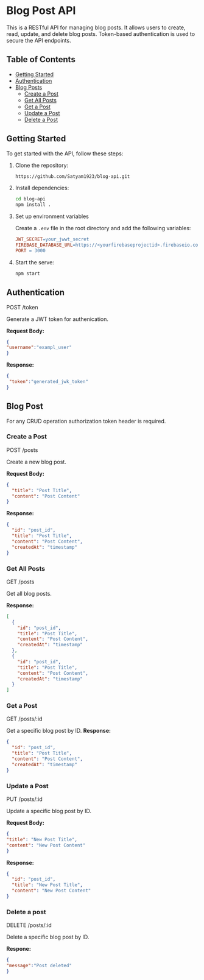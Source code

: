 # Blog Post API

This is a RESTful API for managing blog posts. It allows users to create, read, update, and delete blog posts. Token-based authentication is used to secure the API endpoints.

## Table of Contents

- [Getting Started](##getting-started)
- [Authentication](#authentication)
- [Blog Posts](#blog-posts)
  - [Create a Post](#create-a-post)
  - [Get All Posts](#get-all-posts)
  - [Get a Post](#get-a-post)
  - [Update a Post](#update-a-post)
  - [Delete a Post](#delete-a-post)

## Getting Started

To get started with the API, follow these steps:

1. Clone the repository:
   ```bash
   https://github.com/Satyam1923/blog-api.git
2. Install dependencies:
   ```bash
   cd blog-api
   npm install .
3. Set up environment variables
   
   Create a `.env` file in the root directory and add the following variables:
   ```makefile
   JWT_SECRET=your_jwwt_secret
   FIREBASE_DATABASE_URL=https://<yourfirebaseprojectid>.firebaseio.com
   PORT = 3000
5. Start the serve:
   ```bash
   npm start

## Authentication
POST /token 

Generate a JWT token for authenication.

**Request Body:**
```json
{
"username":"exampl_user"
}
```
**Response:**
```json
{
 "token":"generated_jwk_token"
}
```

## Blog Post
For any CRUD operation authorization token header is required.
### Create a Post
POST /posts

Create a new blog post.

**Request Body:**
```json
{
  "title": "Post Title",
  "content": "Post Content"
}
```
**Response:**
```json
{
  "id": "post_id",
  "title": "Post Title",
  "content": "Post Content",
  "createdAt": "timestamp"
}
```

### Get All Posts
GET /posts

Get all blog posts.

**Response:**
```json
[
  {
    "id": "post_id",
    "title": "Post Title",
    "content": "Post Content",
    "createdAt": "timestamp"
  },
  {
    "id": "post_id",
    "title": "Post Title",
    "content": "Post Content",
    "createdAt": "timestamp"
  }
]
```
### Get a Post

GET /posts/:id

Get a specific blog post by ID.
**Response:**
```json
{
  "id": "post_id",
  "title": "Post Title",
  "content": "Post Content",
  "createdAt": "timestamp"
}
```
### Update a Post

PUT /posts/:id

Update a specific blog post by ID.

**Request Body:**
```json
{
"title": "New Post Title",
"content": "New Post Content"
}
```
**Response:**
```json
{
  "id": "post_id",
  "title": "New Post Title",
  "content": "New Post Content"
}

```
### Delete a post

DELETE /posts/:id

Delete a specific blog post by ID.

**Respone:**
```json
{
"message":"Post deleted"
}
```
